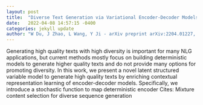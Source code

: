 ```yaml
---
layout: post
title:  "Diverse Text Generation via Variational Encoder-Decoder Models with Gaussian Process Priors"
date:   2022-04-08 14:57:15 -0400
categories: jekyll update
author: "W Du, J Zhao, L Wang, Y Ji - arXiv preprint arXiv:2204.01227, 2022"
---
```

Generating high quality texts with high diversity is important for many NLG applications, but current methods mostly focus on building deterministic models to generate higher quality texts and do not provide many options for promoting diversity. In this work, we present a novel latent structured variable model to generate high quality texts by enriching contextual representation learning of encoder-decoder models. Specifically, we introduce a stochastic function to map deterministic encoder Cites: Mixture content selection for diverse sequence generation